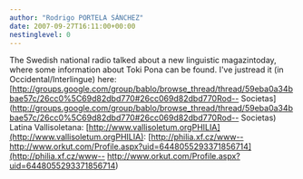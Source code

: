 ```yaml
---
author: "Rodrigo PORTELA SÁNCHEZ"
date: 2007-09-27T16:11:00+00:00
nestinglevel: 0
---
```

The Swedish national radio talked about a new linguistic magazintoday, where some information about Toki Pona can be found. I've justread it (in Occidental/Interlingue) here:[http://groups.google.com/group/bablo/browse_thread/thread/59eba0a34bbae57c/26cc0%5C69d82dbd770#26cc069d82dbd770Rod--
Societas](http://groups.google.com/group/bablo/browse_thread/thread/59eba0a34bbae57c/26cc0%5C69d82dbd770#26cc069d82dbd770Rod--
Societas) Latina Vallisoletana: [http://www.vallisoletum.orgPHILIA](http://www.vallisoletum.orgPHILIA): [http://philia.xf.cz/www--
http://www.orkut.com/Profile.aspx?uid=6448055293371856714](http://philia.xf.cz/www--
http://www.orkut.com/Profile.aspx?uid=6448055293371856714)
